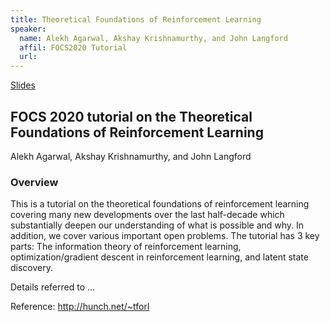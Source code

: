 ```yaml
---
title: Theoretical Foundations of Reinforcement Learning
speaker:
  name: Alekh Agarwal, Akshay Krishnamurthy, and John Langford
  affil: FOCS2020 Tutorial
  url: 
---
```


[Slides](/static/files/F20-Slides/Focs_RL_Foundations_Tutorial_slides.pptx)

## FOCS 2020 tutorial on the Theoretical Foundations of Reinforcement Learning

Alekh Agarwal, Akshay Krishnamurthy, and John Langford

### Overview

This is a tutorial on the theoretical foundations of reinforcement learning covering many new developments over the last half-decade which substantially deepen our understanding of what is possible and why. In addition, we cover various important open problems. The tutorial has 3 key parts: The information theory of reinforcement learning, optimization/gradient descent in reinforcement learning, and latent state discovery.

Details referred to ...

Reference:
http://hunch.net/~tforl
